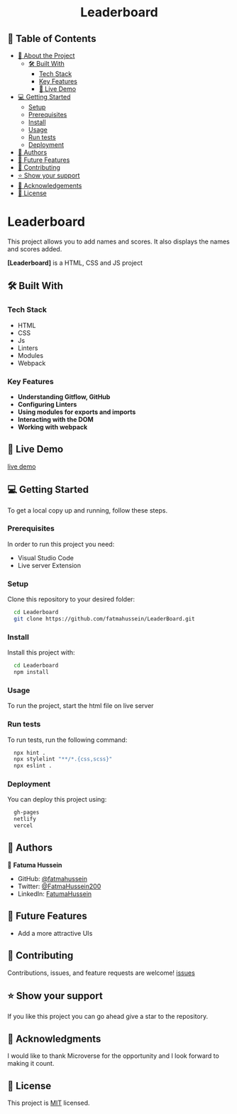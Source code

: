 <a name="readme-top"></a>

<div align="center">

  # Leaderboard

</div>

## 📗 Table of Contents

- [📖 About the Project](#about-project)
  - [🛠 Built With](#built-with)
    - [Tech Stack](#tech-stack)
    - [Key Features](#key-features)
    - [🚀 Live Demo](#live-demo)
- [💻 Getting Started](#getting-started)
  - [Setup](#setup)
  - [Prerequisites](#prerequisites)
  - [Install](#install)
  - [Usage](#usage)
  - [Run tests](#run-tests)
  - [Deployment](#deployment)
- [👥 Authors](#authors)
- [🔭 Future Features](#future-features)
- [🤝 Contributing](#contributing)
- [⭐️ Show your support](#support)
- [🙏 Acknowledgements](#acknowledgements)
- [📝 License](#license)

# Leaderboard <a name="about-project"></a>

This project allows you to add names and scores. It also displays the names and scores added.

**[Leaderboard]** is a HTML, CSS and JS project

## 🛠 Built With <a name="built-with"></a>

### Tech Stack <a name="tech-stack"></a>

- HTML
- CSS
- Js
- Linters
- Modules
- Webpack

### Key Features <a name="key-features"></a>
- **Understanding Gitflow, GitHub**
- **Configuring Linters**
- **Using modules for exports and imports**
- **Interacting with the DOM**
- **Working with webpack**

## 🚀 Live Demo <a name="live-demo"></a>
[live demo](https://fatmahussein.github.io/LeaderBoard/dist/index.html)

## 💻 Getting Started <a name="getting-started"></a>

To get a local copy up and running, follow these steps.

### Prerequisites

In order to run this project you need:

- Visual Studio Code
- Live server Extension

### Setup

Clone this repository to your desired folder:

```sh
  cd Leaderboard
  git clone https://github.com/fatmahussein/LeaderBoard.git
```

### Install

Install this project with:

```sh
  cd Leaderboard
  npm install
```

### Usage

To run the project, start the html file on live server

### Run tests

To run tests, run the following command:
```sh
  npx hint .
  npx stylelint "**/*.{css,scss}"
  npx eslint .
```

### Deployment

You can deploy this project using:

```sh
  gh-pages
  netlify
  vercel
```

## 👥 Authors <a name="authors"></a>

👤 **Fatuma Hussein**

- GitHub: [@fatmahussein](https://github.com/fatmahussein)
- Twitter: [@FatmaHussein200](https://twitter.com/@FatmaHussein200)
- LinkedIn: [FatumaHussein](https://www.linkedin.com/in/fatuma-hussein-48149917b)


## 🔭 Future Features <a name="future-features"></a>

- Add a more attractive UIs

## 🤝 Contributing <a name="contributing"></a>

Contributions, issues, and feature requests are welcome! [issues](https://github.com/fatmahussein/LeaderBoard/issues/2)

## ⭐️ Show your support <a name="support"></a>

If you like this project you can go ahead give a star to the repository.


## 🙏 Acknowledgments <a name="acknowledgements"></a>

I would like to thank Microverse for the opportunity and I look forward to making it count.

## 📝 License <a name="license"></a>

This project is [MIT](./LICENSE) licensed.
